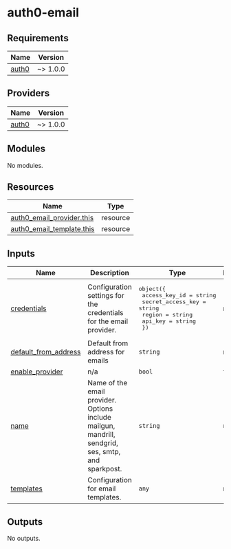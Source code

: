 # auth0-email

<!-- BEGINNING OF PRE-COMMIT-TERRAFORM DOCS HOOK -->
## Requirements

| Name | Version |
|------|---------|
| <a name="requirement_auth0"></a> [auth0](#requirement\_auth0) | ~> 1.0.0 |

## Providers

| Name | Version |
|------|---------|
| <a name="provider_auth0"></a> [auth0](#provider\_auth0) | ~> 1.0.0 |

## Modules

No modules.

## Resources

| Name | Type |
|------|------|
| [auth0_email_provider.this](https://registry.terraform.io/providers/auth0/auth0/latest/docs/resources/email_provider) | resource |
| [auth0_email_template.this](https://registry.terraform.io/providers/auth0/auth0/latest/docs/resources/email_template) | resource |

## Inputs

| Name | Description | Type | Default | Required |
|------|-------------|------|---------|:--------:|
| <a name="input_credentials"></a> [credentials](#input\_credentials) | Configuration settings for the credentials for the email provider. | <pre>object({<br>    access_key_id     = string<br>    secret_access_key = string<br>    region            = string<br>    api_key           = string<br>  })</pre> | n/a | yes |
| <a name="input_default_from_address"></a> [default\_from\_address](#input\_default\_from\_address) | Default from address for emails | `string` | n/a | yes |
| <a name="input_enable_provider"></a> [enable\_provider](#input\_enable\_provider) | n/a | `bool` | `true` | no |
| <a name="input_name"></a> [name](#input\_name) | Name of the email provider. Options include mailgun, mandrill, sendgrid, ses, smtp, and sparkpost. | `string` | `null` | no |
| <a name="input_templates"></a> [templates](#input\_templates) | Configuration for email templates. | `any` | n/a | yes |

## Outputs

No outputs.
<!-- END OF PRE-COMMIT-TERRAFORM DOCS HOOK -->
